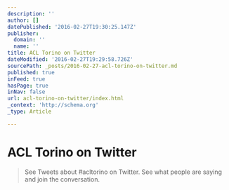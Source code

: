 ```yaml
---
description: ''
author: []
datePublished: '2016-02-27T19:30:25.147Z'
publisher:
  domain: ''
  name: ''
title: ACL Torino on Twitter
dateModified: '2016-02-27T19:29:58.726Z'
sourcePath: _posts/2016-02-27-acl-torino-on-twitter.md
published: true
inFeed: true
hasPage: true
inNav: false
url: acl-torino-on-twitter/index.html
_context: 'http://schema.org'
_type: Article

---
```

# ACL Torino on Twitter

> See Tweets about &num;acltorino on Twitter&period; See what people are saying and join the conversation&period;